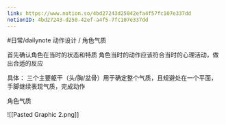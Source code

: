 ```yaml
---
link: https://www.notion.so/4bd27243d25042efa4f57fc107e337dd
notionID: 4bd27243-d250-42ef-a4f5-7fc107e337dd
---
```

#日常/dailynote
动作设计 / 角色气质

首先确认角色在当时的状态和特质
角色当时的动作应该符合当时的心理活动，做出合适的反应

具体：
三个主要躯干（头/胸/盆骨）用于确定整个气质，且规避处在一个平面，手脚继续表现气质，完成动作


角色气质


![[Pasted Graphic 2.png]]